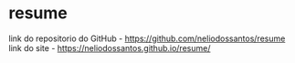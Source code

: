 # resume

link do repositorio do GitHub - https://github.com/neliodossantos/resume
<br>
link do site - https://neliodossantos.github.io/resume/

